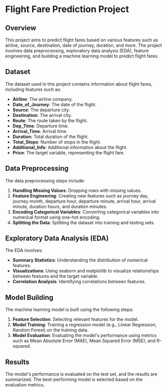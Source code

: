 # Flight Fare Prediction Project

## Overview

This project aims to predict flight fares based on various features such as airline, source, destination, date of journey, duration, and more. The project involves data preprocessing, exploratory data analysis (EDA), feature engineering, and building a machine learning model to predict flight fares.

## Dataset

The dataset used in this project contains information about flight fares, including features such as:

- **Airline**: The airline company.
- **Date_of_Journey**: The date of the flight.
- **Source**: The departure city.
- **Destination**: The arrival city.
- **Route**: The route taken by the flight.
- **Dep_Time**: Departure time.
- **Arrival_Time**: Arrival time.
- **Duration**: Total duration of the flight.
- **Total_Stops**: Number of stops in the flight.
- **Additional_Info**: Additional information about the flight.
- **Price**: The target variable, representing the flight fare.



## Data Preprocessing

The data preprocessing steps include:

1. **Handling Missing Values**: Dropping rows with missing values.
2. **Feature Engineering**: Creating new features such as journey day, journey month, departure hour, departure minute, arrival hour, arrival minute, duration hours, and duration minutes.
3. **Encoding Categorical Variables**: Converting categorical variables into numerical format using one-hot encoding.
4. **Splitting the Data**: Splitting the dataset into training and testing sets.

## Exploratory Data Analysis (EDA)

The EDA involves:
- **Summary Statistics**: Understanding the distribution of numerical features.
- **Visualizations**: Using seaborn and matplotlib to visualize relationships between features and the target variable.
- **Correlation Analysis**: Identifying correlations between features.

## Model Building

The machine learning model is built using the following steps:

1. **Feature Selection**: Selecting relevant features for the model.
2. **Model Training**: Training a regression model (e.g., Linear Regression, Random Forest) on the training data.
3. **Model Evaluation**: Evaluating the model's performance using metrics such as Mean Absolute Error (MAE), Mean Squared Error (MSE), and R-squared.

## Results
The model's performance is evaluated on the test set, and the results are summarized. The best-performing model is selected based on the evaluation metrics.
